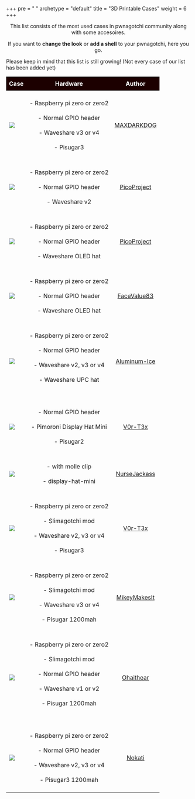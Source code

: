 +++
pre = "<i class='fas fa-box-open'></i> "
archetype = "default"
title = "3D Printable Cases"
weight = 6
+++

<style>

td {
  padding: 0.5rem;
}

th {
background: #1c0000;
padding: 0.5rem;
color: #fff !important;
}

img {
  max-width: 100% !important; /* Ensure images don't exceed the width of their container */
  height: auto !important;    /* Maintain the aspect ratio of the image */
  display: block !important;   /* Remove extra space below images */
  margin: 0 auto !important;   /* Center images within their container */
}

th {
background: #30000;
padding: 0.5rem;
color: #fff !important;
}


</style>

<p style="text-align: center;">This list consists of the most used cases in pwnagotchi community along with some accesoires.</p>
  <p style="text-align: center;">If you want to <strong>change the look</strong> or <strong>add a shell</strong> to your pwnagotchi, here you go.</p>
<p>Please keep in mind that this list is still growing! (Not every case of our list has been added yet)</p>
<div>

<table>
  <thead>
    <tr>
      <th style="text-align: center;">Case</th>
      <th style="text-align: center;">Hardware</th>
      <th style="text-align: center;">Author</th>
    </tr>
  </thead>
  <tbody>
  <tr>
  <td><p align="center" dir="auto"><animated-image data-catalyst=""><a target="_blank" rel="noopener noreferrer" href="https://cults3d.com/en/3d-model/gadget/coque-pwnagotchi-waveshare3-pisugar3-et-protection-d-ecran-plexiglass" data-target="animated-image.originalLink"><img src="https://files.cults3d.com/uploaders/24091331/illustration-file/75bcd664-bda6-4743-8067-54f6f527a808/20230508_111605.jpg" height="300" style="max-width: 100%; display: inline-block;" data-target="animated-image.originalImage"></a>
        <span class="AnimatedImagePlayer" data-target="animated-image.player" hidden="">
          <a data-target="animated-image.replacedLink" class="AnimatedImagePlayer-images" href="https://cults3d.com/en/3d-model/gadget/coque-pwnagotchi-waveshare3-pisugar3-et-protection-d-ecran-plexiglass" target="_blank"> </span>
  <td><p style="text-align: center;">- Raspberry pi zero or zero2 <br></br>
            - Normal GPIO header<br></br>
            - Waveshare v3 or v4 <br></br>
            - Pisugar3</p></td>
  <td style="text-align: center;"><a href="https://cults3d.com/en/users/maxdarkdog/3d-models" target="_blank">MAXDARKDOG</a></td>
  </tr>
  <tr>
  <td><p align="center" dir="auto"><a target="_blank" rel="noopener noreferrer" href="https://www.thingiverse.com/thing:4511022"><img src="https://img.thingiverse.com/cdn-cgi/image/fit=contain,quality=95/https://cdn.thingiverse.com/assets/ed/c5/89/6f/a4/large_display_pico_cae_eink_I_photo_1_20200629.png" height="300" style="max-width: 100%;"></a></td>
  <td><p style="text-align: center;">
            - Raspberry pi zero or zero2<br></br>
            - Normal GPIO header<br></br>
            - Waveshare v2</p></td>
  <td style="text-align: center;"><a id="centered" href="https://www.thingiverse.com/picoproject/designs" target="_blank">PicoProject</a></td>
  </tr>
  <tr>
  <td><p align="center" dir="auto"><a target="_blank" rel="noopener noreferrer" href="https://www.thingiverse.com/thing:4297526"><img src="https://img.thingiverse.com/cdn-cgi/image/fit=contain,quality=95/https://cdn.thingiverse.com/assets/b9/fa/a1/1f/fb/large_display_pico_case_seriesA_photo5_20200419.png" height="300" style="max-width: 100%;"></a></td>
  <td><p style="text-align: center;">
            - Raspberry pi zero or zero2<br></br>
            - Normal GPIO header<br></br>
            - Waveshare OLED hat</p></td>
  <td style="text-align: center;"><a id="centered" href="https://www.thingiverse.com/picoproject/designs" target="_blank">PicoProject</a></td>
  </tr>
  <tr>
  <td><p align="center" dir="auto"><a target="_blank" rel="noopener noreferrer" href="https://www.thingiverse.com/thing:6046594"><img src="https://img.thingiverse.com/cdn-cgi/image/fit=contain,quality=95/https://cdn.thingiverse.com/assets/33/48/59/16/f4/large_display_3ce863d8-8e96-4158-9f67-1ab39a8ae89b.png" height="300" style="max-width: 100%;"></a></p></td>
  <td><p style="text-align: center;">
              - Raspberry pi zero or zero2<br></br>
              - Normal GPIO header<br></br>
              - Waveshare OLED hat</p></td>
  <td style="text-align: center;"><a id="centered" href="https://www.thingiverse.com/facevalue83/designs" target="_blank">FaceValue83</a></td>  
  </tr>
  <tr>
<td><p align="center" dir="auto"><a target="_blank" rel="noopener noreferrer" href="https://github.com/aluminum-ice/pwnagotchi_rpiz2w_case"><img src="https://user-images.githubusercontent.com/12374267/265144566-e2619066-1524-45c5-ba61-141decb1ceec.jpeg" height="300" style="max-width: 100%;"></a></p></td>
<td><p style="text-align: center;">
- Raspberry pi zero or zero2<br></br>
- Normal GPIO header<br></br>
- Waveshare v2, v3 or v4 <br></br>
- Waveshare UPC hat<br></br>
</p></td>
<td style="text-align: center;"><a id="centered" href="https://github.com/aluminum-ice/" target="_blank">Aluminum-Ice</a></td>  
</tr>
<tr>
<td><p align="center" dir="auto"><a target="_blank" rel="noopener noreferrer" href="https://www.printables.com/de/model/524034-pwnagotchi-case-for-pimoroni-display-hat-mini-and-"><img src="https://media.printables.com/media/prints/524034/images/4238249_9915179b-23d7-46ae-84a3-9c6055dd6778/thumbs/inside/1280x960/jpg/img_20230621_060108.webp" height="300" style="max-width: 100%;"></a></p></td>
<td><p style="text-align: center;">
  - Normal GPIO header<br></br>
  - Pimoroni Display Hat Mini<br></br>
  - Pisugar2</p></td>
<td style="text-align: center;"><a id="centered" href="https://github.com/V0r-T3x/" target="_blank">V0r-T3x</a></td>  
</tr>
<tr>
<td><p align="center" dir="auto"><a target="_blank" rel="noopener noreferrer" href="https://www.printables.com/de/model/618355-pwnagotchi-display-hat-mini-w-molle-clip"><img src="https://media.printables.com/media/prints/618355/stls/4905622_2f0cde70-f54c-4ef0-8b84-2af65c6bfc9e_19e8d12e-29b8-4afc-aaca-2632ed00bda4/thumbs/cover/320x240/png/pwnagotchi-dhm-molle_preview.webp" height="300" style="max-width: 100%;"></a></p></td>
<td><p style="text-align: center;">
  - with molle clip<br></br>
  - display-hat-mini</p></td>
<td style="text-align: center;"><a id="centered" href="https://github.com/Sniffleupagus/" target="_blank">NurseJackass</a></td>  
</tr>
<tr>
<td><p align="center" dir="auto"><a target="_blank" rel="noopener noreferrer" href="https://cults3d.com/en/3d-model/gadget/slimagotchi-waveshare3-pisugar3-shell-and-screen-protector-plexiglass"><img src="https://files.cults3d.com/uploaders/29237791/illustration-file/acf63228-18e2-42ab-8567-89b23c8b7541/IMG_20230912_194744__01.jpg" height="300" style="max-width: 100%;"></a></p></td>
<td><p style="text-align: center;">
  - Raspberry pi zero or zero2<br></br>
  - Slimagotchi mod<br></br>
  - Waveshare v2, v3 or v4<br></br>
  - Pisugar3</p></td>
<td style="text-align: center;"><a id="centered" href="https://github.com/V0r-T3x/" target="_blank">V0r-T3x</a></td>  
</tr>
<tr>
<td><p align="center" dir="auto"><a target="_blank" rel="noopener noreferrer" href="https://www.printables.com/de/model/168536-pwnagotchi-case-wavesharev2-low-profile-pisugar-12"><img src="https://media.printables.com/media/prints/168536/images/1576992_b0cb29c7-8f4d-4c77-8f57-2fc55b4ee4ad/thumbs/inside/1280x960/jpeg/img_1057_168536.webp" height="300" style="max-width: 100%;"></a></p></td>
<td><p style="text-align: center;">
  - Raspberry pi zero or zero2<br></br>
  - Slimagotchi mod<br></br>
  - Waveshare v3 or v4 <br></br>
  - Pisugar 1200mah</p></td>
<td style="text-align: center;"><a id="centered" href="https://www.printables.com/de/@mikeymakesit" target="_blank">MikeyMakesIt</a></td>  
</tr>
<tr>
<td><p align="center" dir="auto"><a target="_blank" rel="noopener noreferrer" href="https://www.thingiverse.com/thing:3920904"><img src="https://img.thingiverse.com/cdn-cgi/image/fit=contain,quality=95/https://cdn.thingiverse.com/assets/c6/72/b3/2a/60/large_display_IMG_5243.JPG" height="300" style="max-width: 100%;"></a></p></td>
<td><p style="text-align: center;">
  - Raspberry pi zero or zero2<br></br>
  - Slimagotchi mod<br></br>
  - Normal GPIO header<br></br>
  - Waveshare v1 or v2 <br></br>
  - Pisugar 1200mah<br></br>
  </p></td>
<td style="text-align: center;"><a id="centered" href="https://www.thingiverse.com/ohaithear/designs" target="_blank">Ohaithear</a></td>  
</tr>
<tr>
<td><p align="center" dir="auto"><a target="_blank" rel="noopener noreferrer" href="https://www.thingiverse.com/thing:5450141"><img src="https://img.thingiverse.com/cdn-cgi/image/fit=contain,quality=95/https://cdn.thingiverse.com/assets/8f/72/0e/0b/0b/large_display_68105262175__E5001BDA-82E5-4F40-BB45-84BB6F713BB7.jpeg" height="300" style="max-width: 100%;"></a></p></td>
<td><p style="text-align: center;">
  - Raspberry pi zero or zero2<br></br>
  - Normal GPIO header<br></br>
  - Waveshare v2, v3 or v4<br></br>
  - Pisugar3 1200mah</p></td>
<td style="text-align: center;"><a id="centered" href="https://www.thingiverse.com/nokati/designs" target="_blank">Nokati</a></td>  
</tr>
<!--
<tr>
<td><p align="center" dir="auto"><a target="_blank" rel="noopener noreferrer" href="project-link"><img src="img-link" height="300" style="max-width: 100%;"></a></p></td>
<td><p style="text-align: center;">
  - Raspberry pi zero or zero2<br></br>
  - Normal GPIO header<br></br>
  - Waveshare v2 or v3<br></br>
  - Pisugar3 1200mah</p></td>
<td style="text-align: center;"><a id="centered" href="-link" target="_blank">Author</a></td>  
</tr>
-->
  </tbody>
  </table>




</div>

<br></br>




  <div id="navigation">
      

  </div>

  </section>
  
  <div style="left: -1000px; overflow: scroll; position: absolute; top: -1000px; border: none; box-sizing: content-box; height: 200px; margin: 0px; padding: 0px; width: 200px;">
    <div style="border: none; box-sizing: content-box; height: 200px; margin: 0px; padding: 0px; width: 200px;"></div>
  </div>
  <script src="./js/clipboard.min_1619273531.js"></script>
  <script src="./js/perfect-scrollbar.min_1619273531.js"></script>
  <script src="./js/perfect-scrollbar.jquery.min_1619273531.js"></script>
  <script src="./js/jquery.sticky_1619273531.js"></script>
  <script src="./js/featherlight.min_1619273531.js"></script>
  <script src="./js/html5shiv-printshiv.min_1619273531.js"></script>
  <script src="./js/highlight.pack_1619273531.js"></script>
  <script>hljs.initHighlightingOnLoad();</script>
  <script src="./js/modernizr.custom.71422_1619273531.js"></script>
  <script src="./js/learn_1619273531.js"></script>
  <script src="./js/hugo-learn_1619273531.js"></script>

  <link href="./mermaid/mermaid_1619273531.css" type="text/css" rel="stylesheet">
  <script src="./mermaid/mermaid_1619273531.js"></script>
  <script>
      mermaid.initialize({ startOnLoad: true });
  </script>
  <script async="" defer="" src="../../buttons.github.io/buttons.js"></script>

<script async="" src="../../platform.twitter.com/widgets.js" charset="utf-8"></script>

<script type="text/javascript">
var gaJsHost = (("https:" == document.location.protocol) ? "https://ssl." : "http://www.");
document.write(unescape("%3Cscript src='" + gaJsHost + "google-analytics.com/ga.js' type='text/javascript'%3E%3C/script%3E"));
</script><script src="../../ssl.google-analytics.com/ga.js" type="text/javascript"></script>
<script type="text/javascript">
try {
var pageTracker = _gat._getTracker("UA-149427491-1");
pageTracker._trackPageview();
} catch(err) {}</script>
